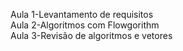 Aula 1-Levantamento de requisitos<br>
Aula 2-Algoritmos com Flowgorithm<br>
Aula 3-Revisão de algoritmos e vetores
